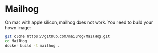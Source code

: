# Mailhog

On mac with apple silicon, mailhog does not work.
You need to build your hown image:

```bash
git clone https://github.com/mailhog/MailHog.git
cd MailHog
docker build -t mailhog .
```